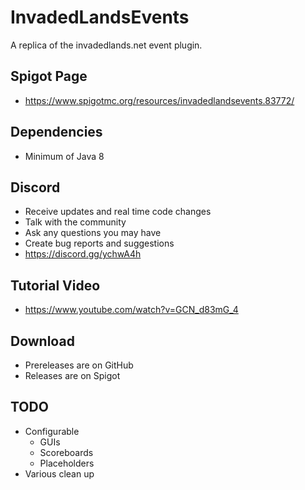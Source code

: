 # InvadedLandsEvents
A replica of the invadedlands.net event plugin.

## Spigot Page
- https://www.spigotmc.org/resources/invadedlandsevents.83772/

## Dependencies
- Minimum of Java 8

## Discord
- Receive updates and real time code changes
- Talk with the community
- Ask any questions you may have
- Create bug reports and suggestions
- https://discord.gg/ychwA4h

## Tutorial Video
- https://www.youtube.com/watch?v=GCN_d83mG_4

## Download
- Prereleases are on GitHub
- Releases are on Spigot

## TODO
- Configurable
  - GUIs
  - Scoreboards
  - Placeholders
- Various clean up
